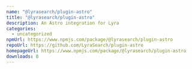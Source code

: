 ```yaml
---
name: "@lyrasearch/plugin-astro"
title: "@lyrasearch/plugin-astro"
description: An Astro integration for Lyra
categories:
  - uncategorized
npmUrl: https://www.npmjs.com/package/@lyrasearch/plugin-astro
repoUrl: https://github.com/LyraSearch/plugin-astro
homepageUrl: https://www.npmjs.com/package/@lyrasearch/plugin-astro
downloads: 8
---
```

